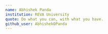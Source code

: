 ```yaml
---
name: Abhishek Panda
institution: REVA University 
quote: Do what you can, with what you have. 
github_user: AbhishekOPanda
---
```

